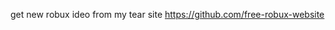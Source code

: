 get new robux ideo from my tear site <a href='https://github.com/free-robux-website'>https://github.com/free-robux-website</a>
